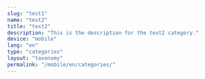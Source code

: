 ```yaml
---
slug: "test1"
name: "test2"
title: "test2"
description: "This is the description for the test2 category."
device: "mobile"
lang: "en"
type: "categories"
layout: "taxonomy"
permalink: "/mobile/en/categories/"
---
```

